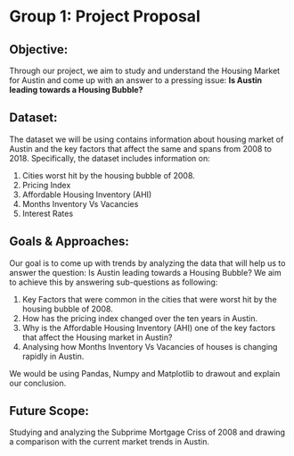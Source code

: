 # Group 1: Project Proposal

## Objective:

Through our project, we aim to study and understand the Housing Market for Austin and come up with an answer to a pressing issue: **Is Austin leading towards a Housing Bubble?**

## Dataset:
The dataset we will be using contains information about housing market of Austin and the key factors that affect the same and spans from 2008 to 2018. Specifically, the dataset includes information on:
1. Cities worst hit by the housing bubble of 2008.
2. Pricing Index
3. Affordable Housing Inventory (AHI)
4. Months Inventory Vs Vacancies
5. Interest Rates

## Goals & Approaches:
Our goal is to come up with trends by analyzing the data that will help us to answer the question: Is Austin leading towards a Housing Bubble? We aim to achieve this by answering sub-questions as following:
1. Key Factors that were common in the cities that were worst hit by the housing bubble of 2008.
2. How has the pricing index changed over the ten years in Austin.
3. Why is the Affordable Housing Inventory (AHI) one of the key factors that affect the Housing market in Austin?
4. Analysing how Months Inventory Vs Vacancies of houses is changing rapidly in Austin.

We would be using Pandas, Numpy and Matplotlib to drawout and explain our conclusion.

## Future Scope:
Studying and analyzing the Subprime Mortgage Criss of 2008 and drawing a comparison with the current market trends in Austin.
